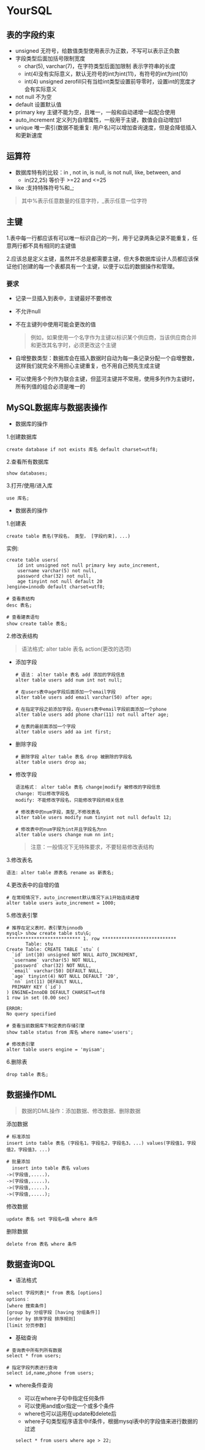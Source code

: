 # YourSQL

## 表的字段约束

- unsigned  无符号，给数值类型使用表示为正数，不写可以表示正负数
- 字段类型后面加括号限制宽度
  - char(5), varchar(7)，在字符类型后面加限制 表示字符串的长度
  - int(4)没有实际意义，默认无符号的int为int(11)，有符号的int为int(10)
  - int(4) unsigned zerofill只有当给int类型设置前导零时，设置int的宽度才会有实际意义
- not null 不为空
- default 设置默认值
- primary key 主键不能为空，且唯一，一般和自动递增一起配合使用
- auto_increment 定义列为自增属性，一般用于主键，数值会自动增加1
- unique 唯一索引(数据不能重复: 用户名)可以增加查询速度，但是会降低插入和更新速度



## 运算符

- 数据库特有的比较：in , not in, is null, is not null, like, between, and
  - in(22,25) 等价于 >=22 and <=25 
- like :支持特殊符号%和_;

>其中%表示任意数量的任意字符，_表示任意一位字符

## 主键

1.表中每一行都应该有可以唯一标识自己的一列，用于记录两条记录不能重复，任意两行都不具有相同的主键值

2.应该总是定义主键，虽然并不总是都需要主键，但大多数据库设计人员都应该保证他们创建的每一个表都具有一个主键，以便于以后的数据操作和管理。

### 要求

- 记录一旦插入到表中，主键最好不要修改

- 不允许null

- 不在主键列中使用可能会更改的值

  >例如，如果使用一个名字作为主键以标识某个供应商，当该供应商合并和更改其名字时，必须更改这个主键

- 自增整数类型：数据库会在插入数据时自动为每一条记录分配一个自增整数，这样我们就完全不用担心主键重复，也不用自己预先生成主键

- 可以使用多个列作为联合主键，但蓝河主键并不常用，使用多列作为主键时，所有列值的组合必须是唯一的



## MySQL数据库与数据表操作

- 数据库的操作

1.创建数据库

~~~mysql
create database if not exists 库名 default charset=utf8;
~~~

2.查看所有数据库

~~~mysql
show databases;
~~~

3.打开/使用/进入库

~~~mysql
use 库名;
~~~

- 数据表的操作

1.创建表

~~~mysql
create table 表名(字段名， 类型， [字段约束]，...)
~~~

实例:

~~~mysql
create table users(
	id int unsigned not null primary key auto_increment,
    username varchar(5) not null,
    password char(32) not null,
    age tinyint not null default 20
)engine=innodb default charset=utf8;

# 查看表结构
desc 表名;

# 查看建表语句
show create table 表名;

~~~

2.修改表结构

>语法格式: alter table 表名 action(更改的选项)

- 添加字段

  ~~~mysql
  # 语法： alter table 表名 add 添加的字段信息
  alter table users add num int not null;
  
  # 在users表中age字段后面添加一个email字段
  alter table users add email varchar(50) after age;
  
  # 在指定字段之前添加字段，在users表中email字段前面添加一个phone
  alter table users add phone char(11) not null after age;
  
  # 在表的最前面添加一个字段
  alter table users add aa int first;
  ~~~

- 删除字段

  ~~~mysql
  # 删除字段 alter table 表名 drop 被删除的字段名
  alter table users drop aa;
  ~~~

  

- 修改字段

  ~~~mysql
  语法格式： alter table 表名 change|modify 被修改的字段信息
  change: 可以修改字段名
  modify: 不能修改字段名，只能修改字段的相关信息
  
  # 修改表中的num字段，类型,不修改表名
  alter table users modify num tinyint not null default 12;
  
  # 修改表中的num字段为int并且字段名为nn
  alter table users change num nn int;
  ~~~

  >注意：一般情况下无特殊要求，不要轻易修改表结构

3.修改表名

~~~mysql
语法: alter table 原表名 rename as 新表名;
~~~

4.更改表中的自增的值

~~~mysql
# 在常规情况下，auto_increment默认情况下从1开始连续递增
alter table users auto_increment = 1000;
~~~

5.修改表引擎

~~~mysql
# 推荐在定义表时，表引擎为innodb
mysql> show create table stu\G;
*************************** 1. row ***************************
       Table: stu
Create Table: CREATE TABLE `stu` (
  `id` int(10) unsigned NOT NULL AUTO_INCREMENT,
  `username` varchar(5) NOT NULL,
  `password` char(32) NOT NULL,
  `email` varchar(50) DEFAULT NULL,
  `age` tinyint(4) NOT NULL DEFAULT '20',
  `nn` int(11) DEFAULT NULL,
  PRIMARY KEY (`id`)
) ENGINE=InnoDB DEFAULT CHARSET=utf8
1 row in set (0.00 sec)

ERROR:
No query specified

# 查看当前数据库下制定表的存储引擎
show table status from 库名 where name='users';

# 修改表引擎
alter table users engine = 'myisam';
~~~

6.删除表

~~~mysql
drop table 表名;
~~~



## 数据操作DML

>数据的DML操作：添加数据、修改数据、删除数据

添加数据

~~~mysql
# 标准添加
insert into table 表名 (字段名1，字段名2，字段名3，...) values(字段值1，字段值2，字段值3，...)

# 批量添加
  insert into table 表名 values
->(字段值,.....)，
->(字段值,.....)，
->(字段值,.....)，
->(字段值,.....);
~~~

修改数据

~~~mysql
update 表名 set 字段名=值 where 条件
~~~

删除数据

~~~mysql
delete from 表名 where 条件
~~~

## 数据查询DQL

- 语法格式

~~~mysql
select 字段列表|* from 表名 [options]
options：
[where 搜索条件]
[group by 分组字段 [having 分组条件]]
[order by 排序字段 排序规则]
[limit 分页参数]
~~~

- 基础查询

~~~mysql
# 查询表中所有列所有数据
select * from users;

# 指定字段列表进行查询
select id,name,phone from users;
~~~

- where条件查询

  - 可以在where子句中指定任何条件
  - 可以使用and或or指定一个或多个条件
  - where也可以运用在update和delete后
  - where子句类型程序语言中if条件，根据mysql表中的字段值来进行数据的过滤

  ~~~mysql
  select * from users where age > 22;
  ~~~

  



